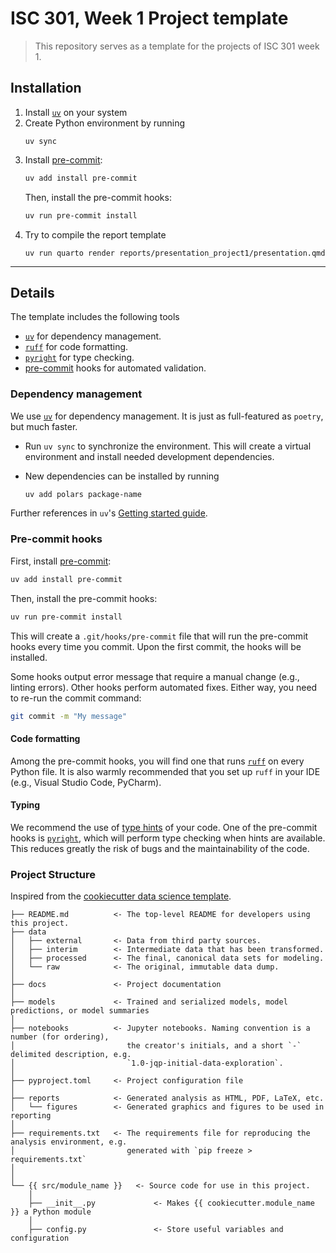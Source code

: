 # ISC 301, Week 1 Project template
> This repository serves as a template for the projects of ISC 301 week 1.

## Installation 

1. Install [`uv`](https://docs.astral.sh/uv/) on your system 
2. Create Python environment by running 
   ``` 
   uv sync
   ```
3. Install [pre-commit](https://pre-commit.com/):
   ```sh
   uv add install pre-commit
   ```
   Then, install the pre-commit hooks:
   ```sh
   uv run pre-commit install
   ```
4. Try to compile the report template 
   ```
   uv run quarto render reports/presentation_project1/presentation.qmd
   ```

----- 

## Details 
The template includes the following tools 

- [`uv`](https://docs.astral.sh/uv/) for dependency management.
- [`ruff`](https://docs.astral.sh/ruff/) for code formatting.
- [`pyright`](https://github.com/microsoft/pyright) for type checking.
- [pre-commit](https://pre-commit.com/) hooks for automated validation.

### Dependency management

We use [`uv`](https://docs.astral.sh/uv/) for dependency management. It is just as
full-featured as `poetry`, but much faster. 

- Run `uv sync` to synchronize the environment. This will create a virtual environment and install needed development dependencies.
- New dependencies can be installed by running

   ```sh
   uv add polars package-name
   ```

Further references in  `uv`'s [Getting started guide](https://docs.astral.sh/uv/getting-started/).

### Pre-commit hooks

First, install [pre-commit](https://pre-commit.com/):

```sh
uv add install pre-commit
```

Then, install the pre-commit hooks:

```sh
uv run pre-commit install
```

This will create a `.git/hooks/pre-commit` file that will run the pre-commit
hooks every time you commit. Upon the first commit, the hooks will be installed.

Some hooks output error message that require a manual change (e.g., linting
errors). Other hooks perform automated fixes. Either way, you need to re-run
the commit command:

```sh
git commit -m "My message"
```

#### Code formatting

Among the pre-commit hooks, you will find one that runs
[`ruff`](https://docs.astral.sh/ruff/) on every Python file. It is also warmly
recommended that you set up `ruff` in your IDE (e.g., Visual Studio Code, PyCharm).

#### Typing

We recommend the use of [type hints](https://docs.python.org/3/library/typing.html)
of your code. One of the pre-commit hooks is [`pyright`](https://github.com/microsoft/pyright),
which will perform type checking when hints are available. This reduces greatly the
risk of bugs and the maintainability of the code.

### Project Structure 
Inspired from the [cookiecutter data science template](https://github.com/drivendataorg/cookiecutter-data-science).

```
├── README.md          <- The top-level README for developers using this project.
├── data
│   ├── external       <- Data from third party sources.
│   ├── interim        <- Intermediate data that has been transformed.
│   ├── processed      <- The final, canonical data sets for modeling.
│   └── raw            <- The original, immutable data dump.
│
├── docs               <- Project documentation
│
├── models             <- Trained and serialized models, model predictions, or model summaries
│
├── notebooks          <- Jupyter notebooks. Naming convention is a number (for ordering),
│                         the creator's initials, and a short `-` delimited description, e.g.
│                         `1.0-jqp-initial-data-exploration`.
│
├── pyproject.toml     <- Project configuration file
│
├── reports            <- Generated analysis as HTML, PDF, LaTeX, etc.
│   └── figures        <- Generated graphics and figures to be used in reporting
│
├── requirements.txt   <- The requirements file for reproducing the analysis environment, e.g.
│                         generated with `pip freeze > requirements.txt`
│
│
└── {{ src/module_name }}   <- Source code for use in this project.
    │
    ├── __init__.py             <- Makes {{ cookiecutter.module_name }} a Python module
    │
    ├── config.py               <- Store useful variables and configuration
```
